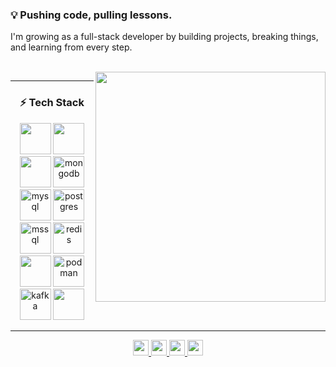 <h3 align="left">💡 Pushing code, pulling lessons.</h3>
<p>I'm growing as a full-stack developer by building projects, breaking things, and learning from every step.</p>

<br clear="both">

<img align="right" height="368" src="https://i.pinimg.com/564x/8b/25/b3/8b25b38f02044382785daf392d583e07.jpg" />

---

<h3 align="center">⚡ Tech Stack</h3>

<div align="center">
  <!-- Core Frontend -->
  <img src="https://skillicons.dev/icons?i=js,ts,react,redux,angularjs" height="50" />
  <img src="https://skillicons.dev/icons?i=html,css,sass,tailwind,bootstrap,figma" height="50" />

  <!-- Core Backend -->
  <img src="https://skillicons.dev/icons?i=cs,dotnet,java,spring" height="50" />
  <img src="https://cdn.jsdelivr.net/gh/devicons/devicon/icons/mongodb/mongodb-original.svg" height="50" alt="mongodb" />
  <img src="https://cdn.jsdelivr.net/gh/devicons/devicon/icons/mysql/mysql-original.svg" height="50" alt="mysql" />
  <img src="https://cdn.jsdelivr.net/gh/devicons/devicon/icons/postgresql/postgresql-original.svg" height="50" alt="postgres" />
  <img src="https://cdn.jsdelivr.net/gh/devicons/devicon/icons/microsoftsqlserver/microsoftsqlserver-plain.svg" height="50" alt="mssql" />
  <img src="https://cdn.jsdelivr.net/gh/devicons/devicon/icons/redis/redis-original.svg" height="50" alt="redis" />

  <!-- DevOps & Tools -->
  <img src="https://skillicons.dev/icons?i=git,gulp,ps" height="50" />
  <img src="https://cdn.jsdelivr.net/gh/devicons/devicon/icons/podman/podman-original.svg" height="50" alt="podman" />
  <img src="https://cdn.jsdelivr.net/gh/devicons/devicon/icons/apachekafka/apachekafka-original.svg" height="50" alt="kafka" />
  <img src="https://skillicons.dev/icons?i=jquery" height="50" />
</div>

---


<div align="center">
  <a href="https://www.linkedin.com/in/erenmacit/" target="_blank">
    <img src="https://img.shields.io/static/v1?message=LinkedIn&logo=linkedin&label=&color=0077B5&logoColor=white&labelColor=&style=flat" height="25" />
  </a>
  <a href="https://medium.com/@ernmctt" target="_blank">
    <img src="https://img.shields.io/static/v1?message=Medium&logo=medium&label=&color=12100E&logoColor=white&labelColor=&style=flat" height="25" />
  </a>
  <a href="https://www.hackerrank.com/profile/ernmctt" target="_blank">
    <img src="https://img.shields.io/static/v1?message=HackerRank&logo=hackerrank&label=&color=2EC866&logoColor=white&labelColor=&style=flat" height="25" />
  </a>
  <a href="mailto:ernmctt@gmail.com" target="_blank">
    <img src="https://img.shields.io/static/v1?message=Gmail&logo=gmail&label=&color=D14836&logoColor=white&labelColor=&style=flat" height="25" />
  </a>
</div>
